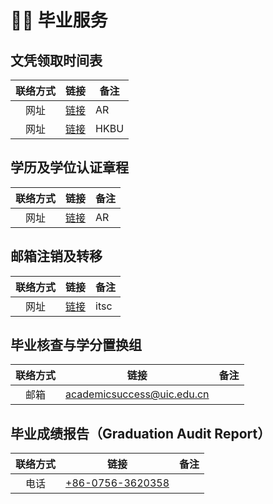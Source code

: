 # 🧑‍🎓 毕业服务

## 文凭领取时间表
| 联络方式 | 链接 | 备注 |
| :---: | :---: | --- |
| 网址 | [链接](https://ar.uic.edu.cn/graduate_services/Records_of_Studies/official_documents.htm) | AR |
| 网址 | [链接](https://ar.hkbu.edu.hk/graduate-services/diploma-issuance-and-collection-schedule) | HKBU |

## 学历及学位认证章程
| 联络方式 | 链接 | 备注 |
| :---: | :---: | --- |
| 网址 | [链接](https://ar.uic.edu.cn/graduate_services/Records_of_Studies/Certificate.htm) | AR |

## 邮箱注销及转移
| 联络方式 | 链接 | 备注 |
| :---: | :---: | --- |
| 网址 | [链接](https://itsc.uic.edu.cn/info/1437/5434.htm) | itsc |

## 毕业核查与学分置换组
| 联络方式 | 链接 | 备注 |
| :---: | :---: | --- |
| 邮箱 | [academicsuccess@uic.edu.cn](mailto:academicsuccess@uic.edu.cn) | |

## 毕业成绩报告（Graduation Audit Report）
| 联络方式 | 链接 | 备注 |
| :---: | :---: | --- |
| 电话 | [+86-0756-3620358](tel:867563620358) | |